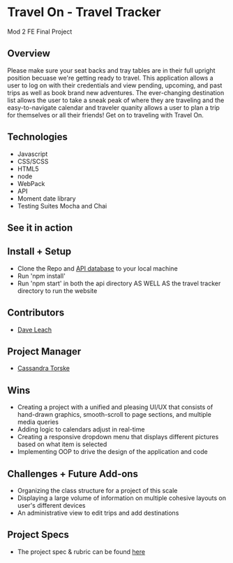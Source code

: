 # Travel On - Travel Tracker
Mod 2 FE Final Project


## Overview
Please make sure your seat backs and tray tables are in their full upright position becuase we're getting ready to travel. This application allows a user to log on with their credentials and view pending, upcoming, and past trips as well as book brand new adventures. The ever-changing destination list allows the user to take a sneak peak of where they are traveling and the easy-to-navigate calendar and traveler quanity allows a user to plan a trip for themselves or all their friends! Get on to traveling with Travel On. 

## Technologies
- Javascript
- CSS/SCSS
- HTML5
- node
- WebPack
- API
- Moment date library
- Testing Suites Mocha and Chai


## See it in action



## Install + Setup
- Clone the Repo and [API database](https://github.com/turingschool-examples/travel-tracker-api) to your local machine
- Run 'npm install'
- Run 'npm start' in both the api directory AS WELL AS the travel tracker directory to run the website


## Contributors
  - [Dave Leach](https://github.com/davidleach724)

## Project Manager
- [Cassandra Torske](https://github.com/CassandraGoose)

## Wins
- Creating a project with a unified and pleasing UI/UX that consists of hand-drawn graphics, smooth-scroll to page sections, and multiple media queries
- Adding logic to calendars adjust in real-time
- Creating a responsive dropdown menu that displays different pictures based on what item is selected
- Implementing OOP to drive the design of the application and code

## Challenges + Future Add-ons
- Organizing the class structure for a project of this scale
- Displaying a large volume of information on multiple cohesive layouts on user's different devices 
- An administrative view to edit trips and add destinations


## Project Specs
  - The project spec & rubric can be found [here](https://frontend.turing.edu/projects/travel-tracker.html)